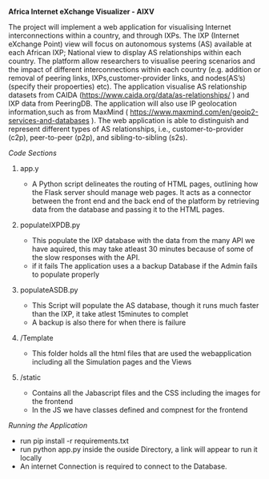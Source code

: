**Africa Internet eXchange Visualizer - AIXV**

The project will implement a web application for visualising Internet interconnections within a country, and through IXPs. The IXP (Internet eXchange Point) view will focus on autonomous systems (AS) available at each African IXP; National view to display AS relationships within each country. 
The platform allow researchers to visualise peering scenarios and the impact of different interconnections within each country (e.g. addition or removal of peering links, IXPs,customer-provider links, and nodes(AS’s)(specify their propoerties) etc). The application visualise AS relationship datasets from CAIDA (https://www.caida.org/data/as-relationships/ ) and IXP data from PeeringDB. The application will also use IP geolocation information,such as from MaxMind ( https://www.maxmind.com/en/geoip2-services-and-databases ). The web
application is able to distinguish and represent different types of AS relationships, i.e., customer-to-provider (c2p), peer-to-peer (p2p), and sibling-to-sibling (s2s).

*Code Sections*

1. app.y
    - A Python script delineates the routing of HTML pages, outlining how the Flask server should manage web pages. It acts as a connector between the front end and the back end of the platform by retrieving data from the database and passing it to the HTML pages.
2. populateIXPDB.py
    - This populate the IXP database with the data from the many API we have aquired, this may take atleast 30 minutes because of some of the slow responses with the API.
    - if it fails The application uses a a backup Database if the Admin fails to populate properly
3. populateASDB.py
    - This Script will populate the AS database, though it runs much faster than the IXP, it take atlest 15minutes to complet
    - A backup is also there for when there is failure
4. /Template
    - This folder holds all the html files that are used the webapplication including all the Simulation pages and the Views

5. /static
    - Contains all the Jabascript files and the CSS including the images for the frontend 
    - In the JS we have classes defined and compnest for the frontend

*Running the Application*
- run pip install -r requirements.txt
- run python app.py inside the ouside Directory, a link will appear to run it locally
- An internet Connection is required to connect to the Database.